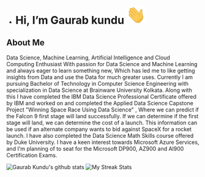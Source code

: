 - # Hi, I’m Gaurab kundu  <img src="https://raw.githubusercontent.com/ABSphreak/ABSphreak/master/gifs/Hi.gif" width="50px"> 
## About Me
Data Science, Machine Learning, Artificial Intelligence and Cloud Computing Enthusiast With passion for Data Science and Machine Learning and always eager to learn something new, Which has led me to like getting insights from Data and use the Data for much greater uses.
Currently I am pursuing Bachelor of Technology in Computer Science Engineering with specialization in Data Science at Brainware University Kolkata.
Along with this I have completed the IBM Data Science Professional Certificate offered by IBM and worked on and completed the Applied Data Science Capstone Project "Winning Space Race Using Data Science" , Where we can predict if the Falcon 9 first stage will land successfully. If we can determine if the first stage will land, we can determine the cost of a launch. This information can be used if an alternate company wants to bid against SpaceX for a rocket launch. I have also completed the Data Science Math Skills course offered by Duke University. I have a keen interest towards Microsoft Azure Services, and I'm planning of to seat for the Microsoft DP900, AZ900 and AI900 Certification Exams.


![Gaurab Kundu's github stats](https://github-readme-stats.vercel.app/api?username=GaurabKundu1&show_icons=true&theme=dracula)
![My Streak Stats](https://github-readme-streak-stats.herokuapp.com/?user=GaurabKundu1&theme=tokyonight)
<!---
GaurabKundu1/GaurabKundu1 is a ✨ special ✨ repository because its `README.md` (this file) appears on your GitHub profile.
You can click the Preview link to take a look at your changes.
--->
